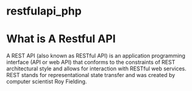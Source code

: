 # restfulapi_php
# What is A Restful API
A REST API (also known as RESTful API) is an application programming interface (API or web API) that conforms to the constraints of REST architectural style and allows for interaction with RESTful web services. REST stands for representational state transfer and was created by computer scientist Roy Fielding.
